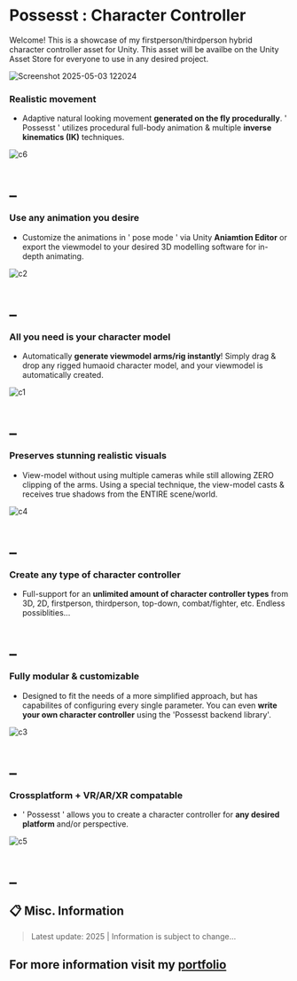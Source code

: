 # Possesst : Character Controller
Welcome! This is a showcase of my firstperson/thirdperson hybrid character controller asset for Unity. This asset will be availbe on the Unity Asset Store for everyone to use in any desired project.

![Screenshot 2025-05-03 122024](https://github.com/user-attachments/assets/4a0424c8-42b1-48fa-833b-1cce3472e3eb)

### Realistic movement 
+ Adaptive natural looking movement **generated on the fly procedurally**. ' Possesst ' utilizes  procedural  full-body animation & multiple **inverse kinematics (IK)** techniques.

![c6](https://github.com/user-attachments/assets/4c982ee6-d300-4b53-80e6-85441a9b2b56)

# _
### Use any animation you desire 
+ Customize the animations in ' pose mode ' via Unity **Aniamtion Editor** or export the viewmodel to your desired 3D modelling software for in-depth animating.

![c2](https://github.com/user-attachments/assets/8bf5ffac-4fb5-4ec2-b0eb-2afcb353284e)

# _
### All you need is your character model 
+ Automatically **generate viewmodel arms/rig instantly**! Simply drag & drop any rigged humaoid character model, and your viewmodel is automatically created.

![c1](https://github.com/user-attachments/assets/109df968-b6e9-4e56-8445-0c538e34ef21)

# _
### Preserves stunning realistic visuals
+ View-model without using multiple cameras while still allowing ZERO clipping of the arms. Using a special technique, the view-model casts & receives true shadows from the ENTIRE scene/world.

![c4](https://github.com/user-attachments/assets/8abbc305-5b94-4d51-a50c-779219e4d3a6)

# _
### Create any type of character controller 
+ Full-support for an **unlimited amount of character controller types** from 3D, 2D, firstperson, thirdperson, top-down, combat/fighter, etc. Endless possiblities...

# _
### Fully modular & customizable 
+ Designed to fit the needs of a more simplified approach, but has capabilites of configuring every single parameter. You can even **write your own character controller** using the 'Possesst backend library'.

![c3](https://github.com/user-attachments/assets/792b4d80-0269-4832-8380-d7e87ee71db2)

# _
### Crossplatform + VR/AR/XR compatable 
+ ' Possesst ' allows you to create a character controller for **any desired platform** and/or perspective.

![c5](https://github.com/user-attachments/assets/411e6923-0f77-4032-8b68-373ab5206bf0)

# _
## 📋 Misc. Information
> Latest update: 2025 | Information is subject to change...
## For more information visit my [portfolio](https://camrenaa.github.io/)

